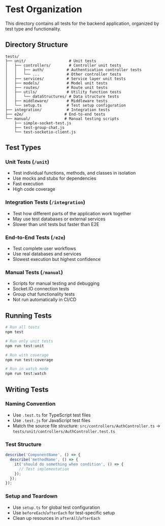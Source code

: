 # Test Organization

This directory contains all tests for the backend application, organized by test type and functionality.

## Directory Structure

```
tests/
├── unit/                   # Unit tests
│   ├── controllers/        # Controller unit tests
│   │   ├── auth/          # Authentication controller tests
│   │   └── ...            # Other controller tests
│   ├── services/          # Service layer unit tests
│   ├── models/            # Model unit tests
│   ├── routes/            # Route unit tests
│   ├── utils/             # Utility function tests
│   │   └── dataStructures/ # Data structure tests
│   ├── middleware/        # Middleware tests
│   └── setup.ts           # Test setup configuration
├── integration/           # Integration tests
├── e2e/                  # End-to-end tests
└── manual/               # Manual testing scripts
    ├── simple-socket-test.js
    ├── test-group-chat.js
    └── test-socketio-client.js
```

## Test Types

### Unit Tests (`/unit`)
- Test individual functions, methods, and classes in isolation
- Use mocks and stubs for dependencies
- Fast execution
- High code coverage

### Integration Tests (`/integration`)
- Test how different parts of the application work together
- May use test databases or external services
- Slower than unit tests but faster than E2E

### End-to-End Tests (`/e2e`)
- Test complete user workflows
- Use real databases and services
- Slowest execution but highest confidence

### Manual Tests (`/manual`)
- Scripts for manual testing and debugging
- Socket.IO connection tests
- Group chat functionality tests
- Not run automatically in CI/CD

## Running Tests

```bash
# Run all tests
npm test

# Run only unit tests
npm run test:unit

# Run with coverage
npm run test:coverage

# Run in watch mode
npm run test:watch
```

## Writing Tests

### Naming Convention
- Use `.test.ts` for TypeScript test files
- Use `.test.js` for JavaScript test files
- Match the source file structure: `src/controllers/AuthController.ts` → `tests/unit/controllers/AuthController.test.ts`

### Test Structure
```typescript
describe('ComponentName', () => {
  describe('methodName', () => {
    it('should do something when condition', () => {
      // Test implementation
    });
  });
});
```

### Setup and Teardown
- Use `setup.ts` for global test configuration
- Use `beforeEach`/`afterEach` for test-specific setup
- Clean up resources in `afterAll`/`afterEach` 